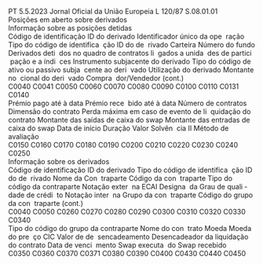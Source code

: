PT  5.5.2023 Jornal Oficial da União Europeia L 120/87
 S.08.01.01  
Posições em aberto sobre derivados  
Informação sobre as posições detidas  
Código de 
identificação 
ID do derivado  Identificador 
único da ope ­
ração  Tipo do código 
de identifica ­
ção ID do de ­
rivado  Carteira  Número do 
fundo  Derivados deti ­
dos no quadro 
de contratos li ­
gados a unida ­
des de partici ­
pação e a índi ­
ces  Instrumento 
subjacente do 
derivado  Tipo do código 
de ativo ou 
passivo subja ­
cente ao deri ­
vado  Utilização do 
derivado  Montante no ­
cional do deri ­
vado  Compra ­
dor/Vendedor  (cont.)  
C0040  C0041  C0050  C0060  C0070  C0080  C0090  C0100  C0110  C0131  C0140  
Prémio pago 
até à data  Prémio rece ­
bido até à data  Número de 
contratos  Dimensão do 
contrato  Perda máxima 
em caso de 
evento de li ­
quidação do 
contrato  Montante das 
saídas de caixa 
do  swap  Montante das 
entradas de 
caixa do  swap  Data de início  Duração  Valor Solvên ­
cia II  Método de 
avaliação  
C0150  C0160  C0170  C0180  C0190  C0200  C0210  C0220  C0230  C0240  C0250  
Informação sobre os derivados  
Código de 
identificação 
ID do derivado  Tipo do código 
de identifica ­
ção ID do de ­
rivado  Nome da Con ­
traparte  Código da con ­
traparte  Tipo do código 
da contraparte  Notação exter ­
na  ECAI Designa ­
da  Grau de quali ­
dade de crédi ­
to  Notação inter ­
na  Grupo da con ­
traparte  Código do 
grupo da con ­
traparte  (cont.)  
C0040  C0050  C0260  C0270  C0280  C0290  C0300  C0310  C0320  C0330  C0340  
Tipo do código 
do grupo da 
contraparte  Nome do con ­
trato  Moeda  Moeda do pre ­
ço  CIC  Valor de de ­
sencadeamento  Desencadeador 
da liquidação 
do contrato  Data de venci ­
mento  Swap  executa ­
do  Swap  recebido  
C0350  C0360  C0370  C0371  C0380  C0390  C0400  C0430  C0440  C0450